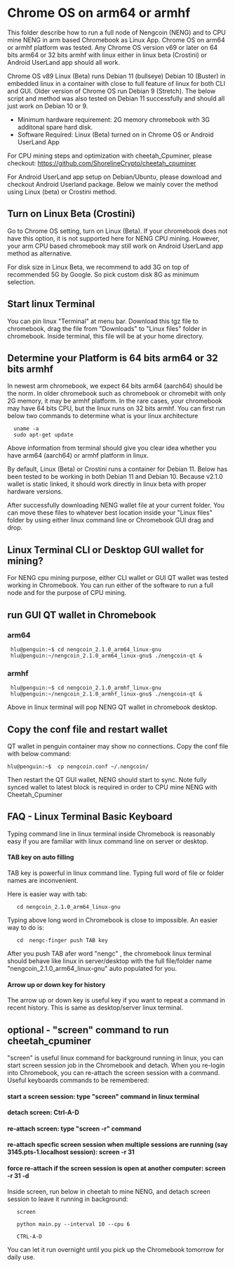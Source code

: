 # Chrome OS on arm64 or armhf

This folder describe how to run a full node of Nengcoin (NENG) and to CPU mine NENG in arm based Chromebook as Linux App.  Chrome OS on arm64 or armhf platform was tested. Any Chrome OS version v69 or later on 64 bits arm64 or 32 bits armhf  with linux either in linux beta (Crostini) or Android UserLand app should all work. 

Chrome OS v89 Linux (Beta) runs Debian 11 (bullseye) Debian 10 (Buster) in embedded linux in a container with close to full feature of linux for both CLI and GUI. 
Older version of Chrome OS run Debian 9 (Stretch). The below script and method was also tested on Debian 11 successfully and should all just work on Debian 10 or 9.
   

- Minimum hardware requirement: 2G memory chromebook with 3G additonal spare hard disk. 
- Software Required: Linux (Beta) turned on in Chrome OS or Android UserLand App

For CPU mining steps and optimization with cheetah_Cpuminer, please checkout: 
https://github.com/ShorelineCrypto/cheetah_cpuminer

For Android UserLand app setup on Debian/Ubuntu, please download and checkout Android Userland package. Below we mainly cover the method using Linux (beta) or Crostini method. 

## Turn on Linux Beta (Crostini)
Go to Chrome OS setting, turn on Linux (Beta).  If your chromebook does not have this option, it is not supported here for NENG CPU mining. However, your arm CPU based chromebook may still work on Android UserLand app method as alternative. 

For disk size in Linux Beta, we recommend to add 3G on top of recommended 5G by Google. So pick custom disk 8G as minimum selection.

## Start linux Terminal

You can pin linux "Terminal" at menu bar. Download this tgz file to chromebook, drag the file from "Downloads" to "Linux files" folder in chromebook. 
Inside terminal, this file will be at your home directory.  

## Determine your Platform is 64 bits arm64 or 32 bits armhf

In newest arm chromebook, we expect 64 bits arm64 (aarch64)  should be the norm. In older chromebook such as chromebook or chromebit with only 2G memory, it may be armhf platform. 
In the rare cases, your chromebook may have 64 bits CPU, but the linux runs on 32 bits armhf.  You can first run below two commands to determine what is your linux architecture
```
  uname -a
  sudo apt-get update
```
Above information from terminal should give you clear idea whether you have arm64 (aarch64) or armhf platform in linux. 

By default, Linux (Beta) or Crostini runs a container for Debian 11. Below has been tested to be working in both Debian 11 and Debian 10. Because v2.1.0 wallet is static linked, it should work directly in linux beta with proper hardware versions. 


After successfully downloading NENG wallet file at your current folder. You can move these files to whatever best location inside your "Linux files" folder by using either linux command line or Chromebook GUI drag and drop. 


## Linux Terminal CLI or Desktop GUI wallet for mining? 

For NENG cpu mining purpose, either CLI wallet or GUI QT wallet was tested working in Chromebook.  You can run either of the software
to run a full node and for the purpose of CPU mining. 

## run GUI QT wallet in Chromebook

### arm64
```
 hlu@penguin:~$ cd nengcoin_2.1.0_arm64_linux-gnu
 hlu@penguin:~/nengcoin_2.1.0_arm64_linux-gnu$ ./nengcoin-qt &
```

### armhf
```
 hlu@penguin:~$ cd nengcoin_2.1.0_armhf_linux-gnu 
 hlu@penguin:~/nengcoin_2.1.0_armhf_linux-gnu$ ./nengcoin-qt &
```

Above in linux terminal will pop NENG QT wallet in chromebook desktop.

## Copy the conf file and restart wallet
 QT wallet in penguin container may show no connections.  Copy the conf file with below command:

```
hlu@penguin:~$  cp nengcoin.conf ~/.nengcoin/
```

 Then restart the QT GUI wallet, NENG should start to sync. Note fully synced wallet to latest block is required in order to CPU mine NENG with Cheetah_Cpuminer



## FAQ - Linux Terminal Basic Keyboard

Typing command line in linux terminal inside Chromebook is reasonably easy if you are familiar with linux command line on server or desktop. 

#### TAB key on auto filling
TAB key is powerful in linux command line.  Typing full word of file or folder names are inconvenient. 

Here is easier way with tab:
```
   cd nengcoin_2.1.0_arm64_linux-gnu 

```
  Typing above long word in Chromebook is close to impossible. An easier way to do is:

```
   cd  nengc-finger push TAB key
```
After you push TAB afer word "nengc" , the chromebook linux terminal should behave like linux in server/desktop with the full file/folder name "nengcoin_2.1.0_arm64_linux-gnu" auto populated for you. 

#### Arrow up or down key for history

The arrow up or down key is useful key if you want to repeat a command in recent history.  This is same as desktop/server linux terminal. 


## optional - "screen" command to run cheetah_cpuminer

"screen" is useful linux command for background running in linux, you can start screen session job in the Chromebook and detach. 
When you re-login into Chromebook, you can re-attach the screen session with a command.  Useful keyboards commands to be remembered:
####  start a screen session: type "screen" command in linux terminal
####  detach screen: Ctrl-A-D
####  re-attach screen: type "screen -r" command
####  re-attach specfic screen session when multiple sessions are running (say 3145.pts-1.localhost session):  screen -r 31
#### force re-attach if the screen session is open at another computer: screen -r 31 -d

  Inside screen, run below in cheetah to mine NENG, and detach screen session to leave it running in background:
```
   screen

   python main.py --interval 10 --cpu 6

   CTRL-A-D

```

You can let it run overnight until you pick up the Chromebook tomorrow for daily use. 

